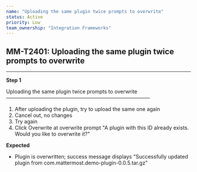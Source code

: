 ```yaml
---
name: "Uploading the same plugin twice prompts to overwrite"
status: Active
priority: Low
team_ownership: "Integration Frameworks"
---
```


## MM-T2401: Uploading the same plugin twice prompts to overwrite

---

**Step 1**

Uploading the same plugin twice prompts to overwrite\
————————————————————————————

1. After uploading the plugin, try to upload the same one again
2. Cancel out, no changes
3. Try again
4. Click Overwrite at overwrite prompt "A plugin with this ID already exists. Would you like to overwrite it?"

**Expected**

- Plugin is overwritten; success message displays "Successfully updated plugin from com.mattermost.demo-plugin-0.0.5.tar.gz"
